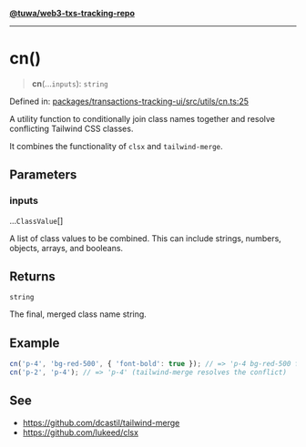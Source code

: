 [**@tuwa/web3-txs-tracking-repo**](../../../README.md)

***

# cn()

> **cn**(...`inputs`): `string`

Defined in: [packages/transactions-tracking-ui/src/utils/cn.ts:25](https://github.com/TuwaIO/web3-transactions-tracking/blob/a10c83309de467fc9c122360072c3c2a067cd4a4/packages/transactions-tracking-ui/src/utils/cn.ts#L25)

A utility function to conditionally join class names together and resolve
conflicting Tailwind CSS classes.

It combines the functionality of `clsx` and `tailwind-merge`.

## Parameters

### inputs

...`ClassValue`[]

A list of class values to be combined.
This can include strings, numbers, objects, arrays, and booleans.

## Returns

`string`

The final, merged class name string.

## Example

```ts
cn('p-4', 'bg-red-500', { 'font-bold': true }); // => 'p-4 bg-red-500 font-bold'
cn('p-2', 'p-4'); // => 'p-4' (tailwind-merge resolves the conflict)
```

## See

 - https://github.com/dcastil/tailwind-merge
 - https://github.com/lukeed/clsx
